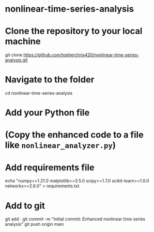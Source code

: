# nonlinear-time-series-analysis

# Clone the repository to your local machine
git clone https://github.com/topherchris420/nonlinear-time-series-analysis.git

# Navigate to the folder
cd nonlinear-time-series-analysis

# Add your Python file
# (Copy the enhanced code to a file like `nonlinear_analyzer.py`)

# Add requirements file
echo "numpy>=1.21.0
matplotlib>=3.5.0
scipy>=1.7.0
scikit-learn>=1.0.0
networkx>=2.6.0" > requirements.txt

# Add to git
git add .
git commit -m "Initial commit: Enhanced nonlinear time series analysis"
git push origin main
